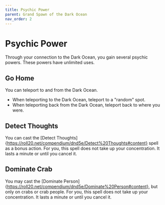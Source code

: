 ```yaml
---
title: Psychic Power
parent: Grand Spawn of the Dark Ocean
nav_order: 2
---
```


# Psychic Power

Through your connection to the Dark Ocean, you gain several psychic powers. These powers have unlimited uses.

## Go Home
You can teleport to and from the Dark Ocean. 
* When teleporting to the Dark Ocean, teleport to a "random" spot.
* When teleporting back from the Dark Ocean, teleport back to where you were.

## Detect Thoughts
You can cast the [Detect Thoughts]{https://roll20.net/compendium/dnd5e/Detect%20Thoughts#content} spell as a bonus action. For you, this spell does not take up your concentration. It lasts a minute or until you cancel it.

## Dominate Crab
You may cast the [Dominate Person]{https://roll20.net/compendium/dnd5e/Dominate%20Person#content}, but only on crabs or crab people.
For you, this spell does not take up your concentration. It lasts a minute or until you cancel it. 